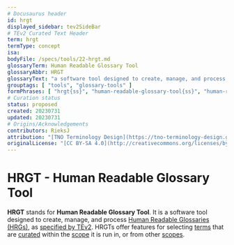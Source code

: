 ```yaml
---
# Docusaurus header
id: hrgt
displayed_sidebar: tev2SideBar
# TEv2 Curated Text Header
term: hrgt
termType: concept
isa:
bodyFile: /specs/tools/22-hrgt.md
glossaryTerm: Human Readable Glossary Tool
glossaryAbbr: HRGT
glossaryText: "a software tool designed to create, manage, and process [Human Readable Glossaries (HRGs)](@), as [specified by TEv2](hrgt@). HRGTs offer features for selecting [terms](@) that are [curated](@) within the [scope](@) it is run in, or from other [scopes](@)."
grouptags: [ "tools", "glossary-tools" ]
formPhrases: [ "hrgt{ss}", "human-readable-glossary-tool{ss}", "human-readable-glossary-tool{ss}-hrgt{ss}", "hrgt{ss}-human-readable-glossary-tool{ss}" ]
# Curation status
status: proposed
created: 20230731
updated: 20230731
# Origins/Acknowledgements
contributors: RieksJ
attribution: "[TNO Terminology Design](https://tno-terminology-design.github.io/tev2-specifications/docs)"
originalLicense: "[CC BY-SA 4.0](http://creativecommons.org/licenses/by-sa/4.0/?ref=chooser-v1)"
---
```


# HRGT - Human Readable Glossary Tool

**HRGT** stands for **Human Readable Glossary Tool**. It is a software tool designed to create, manage, and process [Human Readable Glossaries (HRGs)](@), as [specified by TEv2](hrgt@). HRGTs offer features for selecting [terms](@) that are [curated](@) within the [scope](@) it is run in, or from other [scopes](@).
